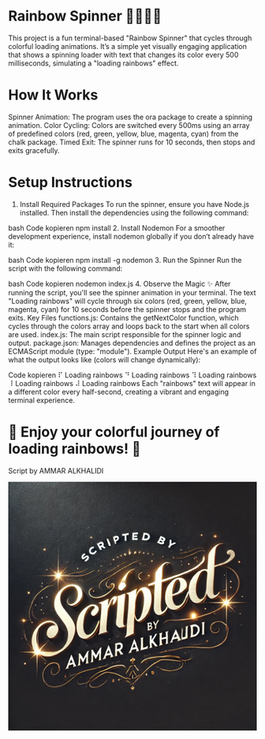 # Rainbow Spinner 🌈🌈🌈🌈
This project is a fun terminal-based "Rainbow Spinner" that cycles through colorful loading animations. It’s a simple yet visually engaging application that shows a spinning loader with text that changes its color every 500 milliseconds, simulating a "loading rainbows" effect.

# How It Works
Spinner Animation: The program uses the ora package to create a spinning animation.
Color Cycling: Colors are switched every 500ms using an array of predefined colors (red, green, yellow, blue, magenta, cyan) from the chalk package.
Timed Exit: The spinner runs for 10 seconds, then stops and exits gracefully.
# Setup Instructions
1. Install Required Packages
To run the spinner, ensure you have Node.js installed. Then install the dependencies using the following command:

bash
Code kopieren
npm install
2. Install Nodemon
For a smoother development experience, install nodemon globally if you don’t already have it:

bash
Code kopieren
npm install -g nodemon
3. Run the Spinner
Run the script with the following command:

bash
Code kopieren
nodemon index.js
4. Observe the Magic ✨
After running the script, you'll see the spinner animation in your terminal.
The text "Loading rainbows" will cycle through six colors (red, green, yellow, blue, magenta, cyan) for 10 seconds before the spinner stops and the program exits.
Key Files
functions.js: Contains the getNextColor function, which cycles through the colors array and loops back to the start when all colors are used.
index.js: The main script responsible for the spinner logic and output.
package.json: Manages dependencies and defines the project as an ECMAScript module (type: "module").
Example Output
Here's an example of what the output looks like (colors will change dynamically):

Code kopieren
⠏ Loading rainbows
⠙ Loading rainbows
⠹ Loading rainbows
⠸ Loading rainbows
⠼ Loading rainbows
Each "rainbows" text will appear in a different color every half-second, creating a vibrant and engaging terminal experience.

# 🌈 Enjoy your colorful journey of loading rainbows! 🌈

Script by AMMAR ALKHALIDI

![Screnshoot](https://github.com/Ammar-Alkhalidi/Todo-List-React/blob/main/scripted%20by%20AMMAR.webp)



